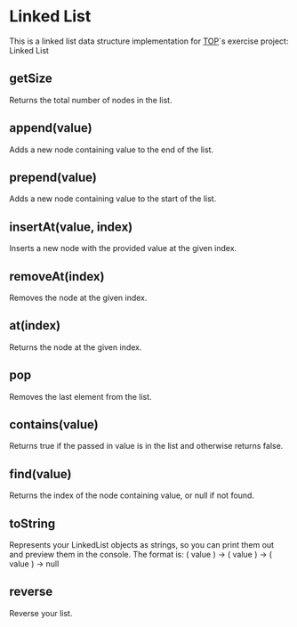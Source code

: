 # Linked List

This is a linked list data structure implementation for [TOP](https://www.theodinproject.com/lessons/javascript-linked-lists)`s exercise project: Linked List

## getSize
Returns the total number of nodes in the list.

## append(value)
Adds a new node containing value to the end of the list.

## prepend(value)

Adds a new node containing value to the start of the list.

## insertAt(value, index) 
Inserts a new node with the provided value at the given index.

## removeAt(index) 
Removes the node at the given index.

## at(index)

Returns the node at the given index.

## pop 
Removes the last element from the list.

## contains(value) 
Returns true if the passed in value is in the list and otherwise returns false.

## find(value) 
Returns the index of the node containing value, or null if not found.

## toString 
Represents your LinkedList objects as strings, so you can print them out and preview them in the console. The format is: ( value ) -> ( value ) -> ( value ) -> null

## reverse
Reverse your list.
